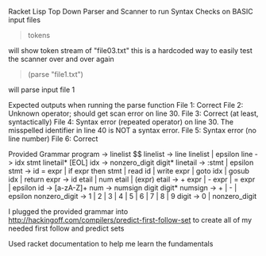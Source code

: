 Racket Lisp Top Down Parser and Scanner to run Syntax Checks on BASIC input files

>tokens 

will show token stream of "file03.txt" this is a hardcoded way to easily test the scanner over and over again

>(parse "file1.txt") 

will parse input file 1

Expected outputs when running the parse function
File 1: Correct
File 2: Unknown operator; should get scan error on line 30.
File 3: Correct (at least, syntactically) 
File 4: Syntax error (repeated operator) on line 30. 
   The misspelled identifier in line 40 is NOT a syntax error. 
File 5: Syntax error (no line number)
File 6: Correct 

Provided Grammar 
program -> linelist $$ 
linelist -> line linelist | epsilon 
line -> idx stmt linetail* [EOL]
idx -> nonzero_digit digit* 
linetail -> :stmt | epsilon 
stmt -> id = expr | if expr then stmt | read id | write expr | goto idx | gosub idx | return
expr -> id etail | num etail | (expr)
etail -> + expr | - expr | = expr | epsilon
id -> [a-zA-Z]+
num -> numsign digit digit*
numsign -> + | - | epsilon 
nonzero_digit -> 1 | 2 | 3 | 4 | 5 | 6 | 7 | 8 | 9
digit -> 0 | nonzero_digit 

I plugged the provided grammar into http://hackingoff.com/compilers/predict-first-follow-set to create all of my needed first follow and predict sets

Used racket documentation to help me learn the fundamentals
